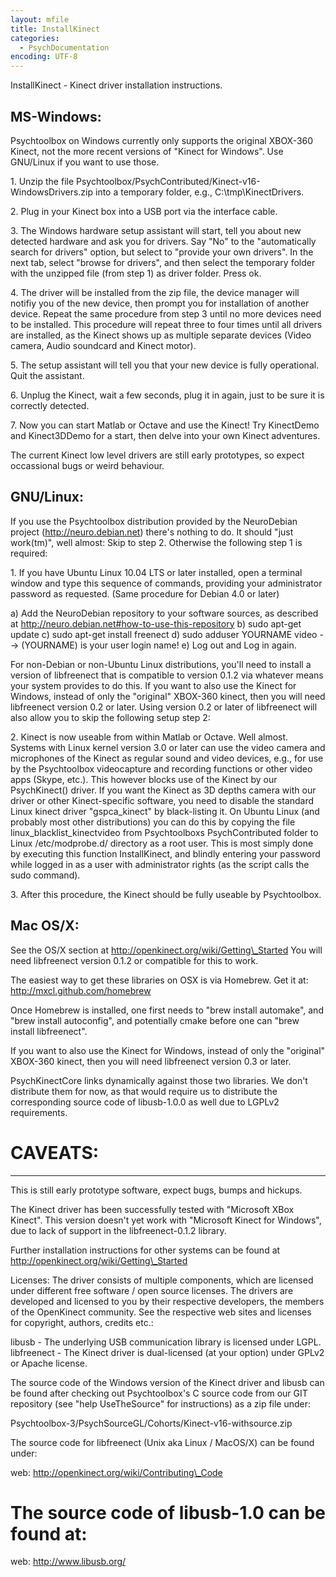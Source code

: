 ```yaml
---
layout: mfile
title: InstallKinect
categories:
  - PsychDocumentation
encoding: UTF-8
---
```


InstallKinect - Kinect driver installation instructions.

MS-Windows:
-----------

Psychtoolbox on Windows currently only supports the original XBOX-360 Kinect,
not the more recent versions of "Kinect for Windows". Use GNU/Linux if you want
to use those.

1\. Unzip the file Psychtoolbox/PsychContributed/Kinect-v16-WindowsDrivers.zip
   into a temporary folder, e.g., C:\\tmp\\KinectDrivers.

2\. Plug in your Kinect box into a USB port via the interface cable.

3\. The Windows hardware setup assistant will start, tell you about new
   detected hardware and ask you for drivers. Say "No" to the
   "automatically search for drivers" option, but select to "provide your
   own drivers". In the next tab, select "browse for drivers", and then
   select the temporary folder with the unzipped file (from step 1) as
   driver folder. Press ok.

4\. The driver will be installed from the zip file, the device manager
   will notifiy you of the new device, then prompt you for installation
   of another device. Repeat the same procedure from step 3 until no more
   devices need to be installed. This procedure will repeat three to four
   times until all drivers are installed, as the Kinect shows up as
   multiple separate devices (Video camera, Audio soundcard and
   Kinect motor).

5\. The setup assistant will tell you that your new device is fully
   operational. Quit the assistant.

6\. Unplug the Kinect, wait a few seconds, plug it in again, just to be
   sure it is correctly detected.

7\. Now you can start Matlab or Octave and use the Kinect! Try KinectDemo
   and Kinect3DDemo for a start, then delve into your own Kinect adventures.

The current Kinect low level drivers are still early prototypes, so
expect occassional bugs or weird behaviour.


GNU/Linux:
----------

If you use the Psychtoolbox distribution provided by the NeuroDebian
project (http://neuro.debian.net) there's nothing to do. It should "just
work(tm)", well almost: Skip to step 2. Otherwise the following step 1
is required:

1\. If you have Ubuntu Linux 10.04 LTS or later installed, open a terminal
window and type this sequence of commands, providing your administrator
password as requested. (Same procedure for Debian 4.0 or later)

   a) Add the NeuroDebian repository to your software sources, as described
      at http://neuro.debian.net#how-to-use-this-repository
   b) sudo apt-get update
   c) sudo apt-get install freenect
   d) sudo adduser YOURNAME video
      --\> (YOURNAME) is your user login name!
   e) Log out and Log in again.

For non-Debian or non-Ubuntu Linux distributions, you'll need to install
a version of libfreenect that is compatible to version 0.1.2 via whatever
means your system provides to do this. If you want to also use the Kinect for
Windows, instead of only the "original" XBOX-360 kinect, then you will need
libfreenect version 0.2 or later. Using version 0.2 or later of libfreenect
will also allow you to skip the following setup step 2:

2\. Kinect is now useable from within Matlab or Octave. Well almost.
Systems with Linux kernel version 3.0 or later can use the video camera
and microphones of the Kinect as regular sound and video devices, e.g.,
for use by the Psychtoolbox videocapture and recording functions or other
video apps (Skype, etc.). This however blocks use of the Kinect by our
PsychKinect() driver. If you want the Kinect as 3D depths camera with
our driver or other Kinect-specific software, you need to disable the
standard Linux kinect driver "gspca\_kinect" by black-listing it. On
Ubuntu Linux (and probably most other distributions) you can do this
by copying the file linux\_blacklist\_kinectvideo from Psychtoolboxs
PsychContributed folder to Linux /etc/modprobe.d/ directory as a root
user. This is most simply done by executing this function InstallKinect,
and blindly entering your password while logged in as a user with
administrator rights (as the script calls the sudo command).

3\. After this procedure, the Kinect should be fully useable by Psychtoolbox.


Mac OS/X:
---------

See the OS/X section at http://openkinect.org/wiki/Getting\_Started
You will need libfreenect version 0.1.2 or compatible for this to work.

The easiest way to get these libraries on OSX is via Homebrew.
Get it at: http://mxcl.github.com/homebrew

Once Homebrew is installed, one first needs to "brew install automake",
and "brew install autoconfig", and potentially cmake before one can
"brew install libfreenect".

If you want to also use the Kinect for Windows, instead of only the
"original" XBOX-360 kinect, then you will need libfreenect version 0.3 or
later.

PsychKinectCore links dynamically against those two libraries. We don't
distribute them for now, as that would require us to distribute the
corresponding source code of libusb-1.0.0 as well due to LGPLv2
requirements.


# CAVEATS:
--------

This is still early prototype software, expect bugs, bumps and hickups.

The Kinect driver has been successfully tested with "Microsoft XBox
Kinect". This version doesn't yet work with "Microsoft Kinect for
Windows", due to lack of support in the libfreenect-0.1.2 library.

Further installation instructions for other systems can be found at
http://openkinect.org/wiki/Getting\_Started


Licenses: The driver consists of multiple components, which are licensed
under different free software / open source licenses. The drivers are
developed and licensed to you by their respective developers, the members
of the OpenKinect community. See the respective web sites and licenses
for copyright, authors, credits etc.:

libusb - The underlying USB communication library is licensed under LGPL.
libfreenect - The Kinect driver is dual-licensed (at your option) under
GPLv2 or Apache license.

The source code of the Windows version of the Kinect driver and libusb
can be found after checking out Psychtoolbox's C source code from our GIT
repository (see "help UseTheSource" for instructions) as a zip file
under:

Psychtoolbox-3/PsychSourceGL/Cohorts/Kinect-v16-withsource.zip

The source code for libfreenect (Unix aka Linux / MacOS/X) can be found
under:

web: http://openkinect.org/wiki/Contributing\_Code

# The source code of libusb-1.0 can be found at:

web: http://www.libusb.org/
